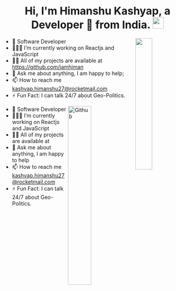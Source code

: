 <!--
**iamhiman/iamhiman** is a ✨ _special_ ✨ repository because its `README.md` (this file) appears on your GitHub profile.
-->

<h1 align="center">Hi, I'm Himanshu Kashyap, a Developer 🚀 from India. <img src="https://user-images.githubusercontent.com/23083986/109312038-8d752d80-786c-11eb-895f-cfd5a04bf6f9.gif" width="30px"></h1>

<img align="right" src="https://user-images.githubusercontent.com/23083986/109315655-c8796000-7870-11eb-91b6-436fd7708f2e.gif" width="30%" />

<ul width="45%">
<li>🔭 Software Developer</li>
  <li>👨🏽‍💻  I’m currently working on Reactjs and JavaScript</li>
  <li>👨‍💻 All of my projects are available at <a href="https://github.com/iamhiman" target="_blank">https://github.com/iamhiman</a></li>
  <li>💬 Ask me about anything, I am happy to help;</li>
  <li>📫 How to reach me <a href="mailto:kashyap.himanshu27@rocketmail.com" target="_blank">kashyap.himanshu27@rocketmail.com</a></li>
  <li>⚡ Fun Fact: I can talk 24/7 about Geo-Politics.</li>
</ul>  


<img width="35%" align="right" alt="Github" src="https://user-images.githubusercontent.com/23083986/109315655-c8796000-7870-11eb-91b6-436fd7708f2e.gif" />

- 🔭 Software Developer
- 👨🏽‍💻  I’m currently working on Reactjs and JavaScript
- 👨‍💻 All of my projects are available at 
- 💬 Ask me about anything, I am happy to help
- 📫 How to reach me <a href="mailto:kashyap.himanshu27@rocketmail.com" target="_blank">kashyap.himanshu27@rocketmail.com</a>
- ⚡ Fun Fact: I can talk 24/7 about Geo-Politics.


